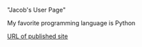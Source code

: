 "Jacob's User Page"

My favorite programming language is Python

[URL of published site](https://jroner.github.io/110PagesProject/)
